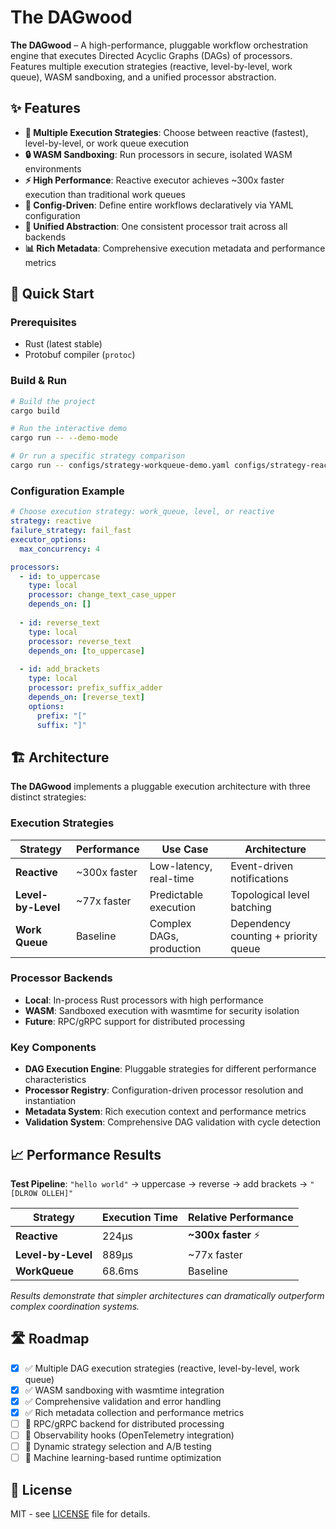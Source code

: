 # The DAGwood

**The DAGwood** – A high-performance, pluggable workflow orchestration engine that executes Directed Acyclic Graphs (DAGs) of processors. Features multiple execution strategies (reactive, level-by-level, work queue), WASM sandboxing, and a unified processor abstraction.

## ✨ Features

* **🚀 Multiple Execution Strategies**: Choose between reactive (fastest), level-by-level, or work queue execution
* **🔒 WASM Sandboxing**: Run processors in secure, isolated WASM environments
* **⚡ High Performance**: Reactive executor achieves ~300x faster execution than traditional work queues
* **🔧 Config-Driven**: Define entire workflows declaratively via YAML configuration
* **🎯 Unified Abstraction**: One consistent processor trait across all backends
* **📊 Rich Metadata**: Comprehensive execution metadata and performance metrics

## 🚀 Quick Start

### Prerequisites

* Rust (latest stable)
* Protobuf compiler (`protoc`)

### Build & Run

```bash
# Build the project
cargo build

# Run the interactive demo
cargo run -- --demo-mode

# Or run a specific strategy comparison
cargo run -- configs/strategy-workqueue-demo.yaml configs/strategy-reactive-demo.yaml configs/strategy-levelbylevel-demo.yaml "hello world"
```

### Configuration Example

```yaml
# Choose execution strategy: work_queue, level, or reactive
strategy: reactive
failure_strategy: fail_fast
executor_options:
  max_concurrency: 4

processors:
  - id: to_uppercase
    type: local
    processor: change_text_case_upper
    depends_on: []
    
  - id: reverse_text
    type: local
    processor: reverse_text
    depends_on: [to_uppercase]
    
  - id: add_brackets
    type: local
    processor: prefix_suffix_adder
    depends_on: [reverse_text]
    options:
      prefix: "["
      suffix: "]"
```

## 🏗️ Architecture

**The DAGwood** implements a pluggable execution architecture with three distinct strategies:

### Execution Strategies

| Strategy | Performance | Use Case | Architecture |
|----------|-------------|----------|--------------|
| **Reactive** | ~300x faster | Low-latency, real-time | Event-driven notifications |
| **Level-by-Level** | ~77x faster | Predictable execution | Topological level batching |
| **Work Queue** | Baseline | Complex DAGs, production | Dependency counting + priority queue |

### Processor Backends

* **Local**: In-process Rust processors with high performance
* **WASM**: Sandboxed execution with wasmtime for security isolation
* **Future**: RPC/gRPC support for distributed processing

### Key Components

* **DAG Execution Engine**: Pluggable strategies for different performance characteristics
* **Processor Registry**: Configuration-driven processor resolution and instantiation
* **Metadata System**: Rich execution context and performance metrics
* **Validation System**: Comprehensive DAG validation with cycle detection

## 📈 Performance Results

**Test Pipeline**: `"hello world"` → uppercase → reverse → add brackets → `"[DLROW OLLEH]"`

| Strategy | Execution Time | Relative Performance |
|----------|----------------|---------------------|
| **Reactive** | 224μs | **~300x faster** ⚡ |
| **Level-by-Level** | 889μs | ~77x faster |
| **WorkQueue** | 68.6ms | Baseline |

*Results demonstrate that simpler architectures can dramatically outperform complex coordination systems.*

## 🛣️ Roadmap

* [x] ✅ Multiple DAG execution strategies (reactive, level-by-level, work queue)
* [x] ✅ WASM sandboxing with wasmtime integration
* [x] ✅ Comprehensive validation and error handling
* [x] ✅ Rich metadata collection and performance metrics
* [ ] 🔄 RPC/gRPC backend for distributed processing
* [ ] 🔄 Observability hooks (OpenTelemetry integration)
* [ ] 🔄 Dynamic strategy selection and A/B testing
* [ ] 🔄 Machine learning-based runtime optimization

## 📄 License

MIT - see [LICENSE](LICENSE) file for details.
